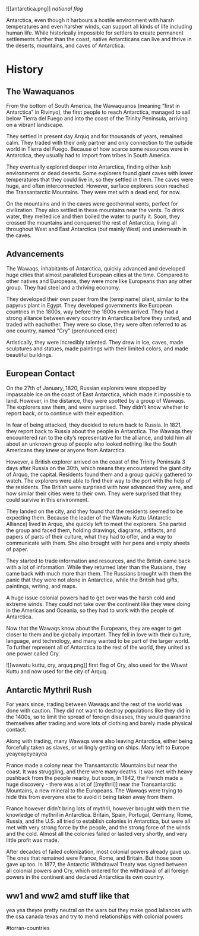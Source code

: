 ![[antarctica.png]]
*national flag*

Antarctica, even though it harbours a hostile environment with harsh temperatures and even harsher winds, can support all kinds of life including human life. While historically impossible for settlers to create permanent settlements further than the coast, native Antarcticans can live and thrive in the deserts, mountains, and caves of Antarctica.

# History
## The Wawaquanos
From the bottom of South America, the Wawaquanos (meaning “first in Antarctica” in Rivinyo), the first people to reach Antarctica, managed to sail below Tierra del Fuego and into the coast of the Trinity Peninsula, arriving on a vibrant landscape.

They settled in present day Arquq and for thousands of years, remained calm. They traded with their only partner and only connection to the outside world in Tierra del Fuego. Because of how scarce some resources were in Antarctica, they usually had to import from tribes in South America.

They eventually explored deeper into Antarctica, finding either lush environments or dead deserts. Some explorers found giant caves with lower temperatures that they could live in, so they settled in them. The caves were huge, and often interconnected. However, surface explorers soon reached the Transantarctic Mountains. They were met with a dead end, for now. 

On the mountains and in the caves were geothermal vents, perfect for civilization. They also settled in these mountains near the vents. To drink water, they melted ice and then boiled the water to purify it. Soon, they crossed the mountains and conquered the rest of Antarctica, living all throughout West and East Antarctica (but mainly West) and underneath in the caves.
## Advancements
The Wawaqs, inhabitants of Antarctica, quickly advanced and developed huge cities that almost paralleled European cities at the time. Compared to other natives and Europeans, they were more like Europeans than any other group. They had steel and a thriving economy. 

They developed their own paper from the [temp name] plant, similar to the papyrus plant in Egypt. They developed governments like European countries in the 1800s, way before the 1800s even arrived. They had a strong alliance between every country in Antarctica before they united, and traded with eachother. They were so close, they were often referred to as one country, named “Cry” (pronounced cree)

Artistically, they were incredibly talented. They drew in ice, caves, made sculptures and statues, made paintings with their limited colors, and made beautiful buildings. 
## European Contact
On the 27th of January, 1820, Russian explorers were stopped by impassable ice on the coast of East Antarctica, which made it impossible to land. However, in the distance, they were spotted by a group of Wawaqs. The explorers saw them, and were surprised. They didn’t know whether to report back, or to continue with their expedition.

In fear of being attacked, they decided to return back to Russia. In 1821, they report back to Russia about the people in Antarctica. The Wawaqs they encountered ran to the city’s representative for the alliance, and told him all about an unknown group of people who looked nothing like the South Americans they knew or anyone from Antarctica. 

However, a British explorer arrived on the coast of the Trinity Peninsula 3 days after Russia on the 30th, which means they encountered the giant city of Arquq, the capital. Residents found them and a group quickly gathered to watch. The explorers were able to find their way to the port with the help of the residents. The British were surprised with how advanced they were, and how similar their cities were to their own. They were surprised that they could survive in this environment.

They landed on the city, and they found that the residents seemed to be expecting them. Because the leader of the Wawatu Kuttu (Antarctic Alliance) lived in Arquq, she quickly left to meet the explorers. She parted the group and faced them, holding drawings, diagrams, artifacts, and papers of parts of their culture, what they had to offer, and a way to communicate with them. She also brought with her pens and empty sheets of paper.

They started to trade information and resources, and the British came back with a lot of information. While they returned later than the Russians, they came back with much more than them. The Russians brought with them the panic that they were not alone in Antarctica, while the British had gifts, paintings, writing, and maps.

A huge issue colonial powers had to get over was the harsh cold and extreme winds. They could not take over the continent like they were doing in the Americas and Oceania, so they had to work with the people of Antarctica.

Now that the Wawaqs know about the Europeans, they are eager to get closer to them and be globally important. They fell in love with their culture, language, and technology, and many wanted to be part of the larger world. To further represent all of Antarctica to the rest of the world, they united as one power called Cry.

![[wawatu kuttu, cry, arquq.png]]
first flag of Cry, also used for the Wawat Kuttu and now used for the city of Arquq.
## Antarctic Mythril Rush
For years since, trading between Wawaqs and the rest of the world was done with caution. They did not want to destroy populations like they did in the 1400s, so to limit the spread of foreign diseases, they would quarantine themselves after trading and wore lots of clothing and barely made physical contact. 

Along with trading, many Wawaqs were also leaving Antarctica, either being forcefully taken as slaves, or willingly getting on ships. Many left to Europe yeayeayeyeayea

France made a colony near the Transantarctic Mountains but near the coast. It was struggling, and there were many deaths. It was met with heavy pushback from the people nearby, but soon, in 1842, the French made a huge discovery - there was a lot of [[mythril]] near the Transantarctic Mountains, a new mineral to the Europeans. The Wawaqs were trying to hide this from everyone else to avoid it being taken away from them. 

France however didn’t bring lots of mythril, however brought with them the knowledge of mythril in Antarctica. Britain, Spain, Portugal, Germany, Rome, Russia, and the U.S. all tried to establish colonies in Antarctica, but were all met with very strong force by the people, and the strong force of the winds and the cold. Almost all the colonies failed or lasted very shortly, and very little profit was made.

After decades of failed colonization, most colonial powers already gave up. The ones that remained were France, Rome, and Britain. But those soon gave up too. In 1877, the Antarctic Withdrawal Treaty was signed between all colonial powers and Cry, which ordered for the withdrawal of all foreign powers in the continent and declared Antarctica its own country.
## ww1 and ww2 amd stuff like that
yea yea theyre pretty neutral on the wars but they make good laliances with the csa canada texas and try to mend relationships with colonial powers

#torran-countries 